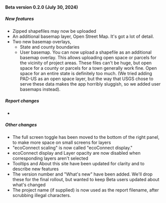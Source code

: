 **Beta version 0.2.0 (July 30, 2024)**

##### New features
- Zipped shapefiles may now be uploaded
- An additional basemap layer, Open Street Map. It's got a lot of detail.
- Two new basemap overlays,
   + State and county boundaries
   + User basemap. You can now upload a shapefile as an additional basemap overlay. This allows
uploading open space or parcels for the vicinity of project areas. These files can't be huge, but
open space for a county or parcels for a town generally work fine. Open space for an entire state 
is definitely too much. (We tried adding PAD-US as an open space layer, but the way that USGS 
chose to serve these data makes the app horribly sluggish, so we added user basemaps instead).

##### Report changes
- 

##### Other changes
- The full screen toggle has been moved to the bottom of the right panel, to make more space
on small screens for layers
- "ecoConnect scaling" is now called "ecoConnect display."
- ecoConnect display and Layer opacity are now disabled when corresponding layers aren't selected
- Tooltips and About this site have been updated for clarity and to describe new features
- The version number and "What's new" have been added. We'll drop these for the final rollout, but
wanted to keep Beta users updated about what's changed
- The project name (if supplied) is now used as the report filename, after scrubbing illegal characters.